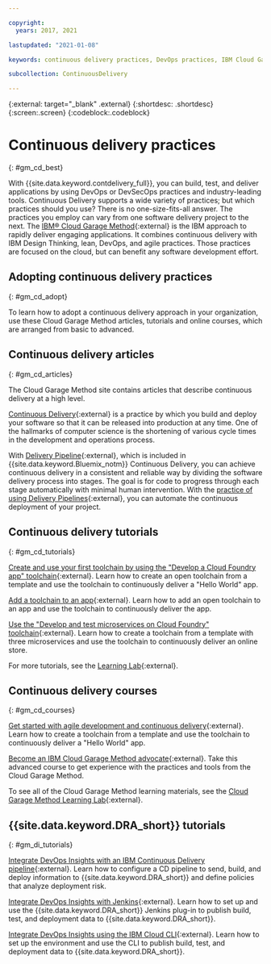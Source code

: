 ```yaml
---

copyright:
  years: 2017, 2021

lastupdated: "2021-01-08"

keywords: continuous delivery practices, DevOps practices, IBM Cloud Garage Method, learning resources, DevOps Insights

subcollection: ContinuousDelivery

---
```

<!-- Copyright info at top of file: REQUIRED
    The copyright info is YAML content that must occur at the top of the MD file, before attributes are listed.
    It must be surrounded by 3 dashes.
    The value "years" can contain just one year or a two years separated by a comma. (years: 2014, 2016)
    Indentation as per the previous template must be preserved.
-->

{:external: target="_blank" .external}
{:shortdesc: .shortdesc}
{:screen:.screen}
{:codeblock:.codeblock}

# Continuous delivery practices
{: #gm_cd_best}

With {{site.data.keyword.contdelivery_full}}, you can build, test, and deliver applications by using DevOps or DevSecOps practices and industry-leading tools. Continuous Delivery supports a wide variety of practices; but which practices should you use? There is no one-size-fits-all answer. The practices you employ can vary from one software delivery project to the next.  The [IBM&reg; Cloud Garage Method](https://www.ibm.com/cloud/garage){:external} is the IBM approach to rapidly deliver engaging applications. It combines continuous delivery with IBM Design Thinking, lean, DevOps, and agile practices. Those practices are focused on the cloud, but can benefit any software development effort.


## Adopting continuous delivery practices
{: #gm_cd_adopt}

To learn how to adopt a continuous delivery approach in your organization, use these Cloud Garage Method articles, tutorials and online courses, which are arranged from basic to advanced.

## Continuous delivery articles
{: #gm_cd_articles}

The Cloud Garage Method site contains articles that describe continuous delivery at a high level.

[Continuous Delivery](https://www.ibm.com/cloud/garage/content/deliver/practice_continuous_delivery/){:external} is a practice by which you build and deploy your software so that it can be released into production at any time. One of the hallmarks of computer science is the shortening of various cycle times in the development and operations process.

With [Delivery Pipeline](https://www.ibm.com/cloud/garage/content/deliver/tool_delivery_pipeline/){:external}, which is included in {{site.data.keyword.Bluemix_notm}} Continuous Delivery, you can achieve continuous delivery in a consistent and reliable way by dividing the software delivery process into stages. The goal is for code to progress through each stage automatically with minimal human intervention. With the [practice of using Delivery Pipelines](https://www.ibm.com/cloud/garage/content/deliver/practice_delivery_pipeline/){:external}, you can automate the continuous deployment of your project.

## Continuous delivery tutorials
{: #gm_cd_tutorials}

[Create and use your first toolchain by using the "Develop a Cloud Foundry app" toolchain](https://www.ibm.com/cloud/garage/tutorials/introduce-develop-cloud-foundry-app-toolchain){:external}. Learn how to create an open toolchain from a template and use the toolchain to continuously deliver a "Hello World" app.

[Add a toolchain to an app](https://www.ibm.com/cloud/garage/tutorials/add-a-toolchain-to-an-app?task=2){:external}. Learn how to add an open toolchain to an app and use the toolchain to continuously deliver the app.

[Use the "Develop and test microservices on Cloud Foundry" toolchain](https://www.ibm.com/cloud/garage/tutorials/use-develop-test-microservices-on-cloud-foundry-toolchain){:external}. Learn how to create a toolchain from a template with three microservices and use the toolchain to continuously deliver an online store.

For more tutorials, see the [Learning Lab](https://www.ibm.com/cloud/garage/category/courses){:external}.

## Continuous delivery courses
{: #gm_cd_courses}

[Get started with agile development and continuous delivery](https://www.ibm.com/cloud/garage/content/course/get_started_agile_cd){:external}. Learn how to create a toolchain from a template and use the toolchain to continuously deliver a "Hello World" app.

[Become an IBM Cloud Garage Method advocate](https://www.ibm.com/cloud/garage/content/course/gm_advocate){:external}. Take this advanced course to get experience with the practices and tools from the Cloud Garage Method.

To see all of the Cloud Garage Method learning materials, see the [Cloud Garage Method Learning Lab](https://www.ibm.com/cloud/garage/category/courses){:external}.

## {{site.data.keyword.DRA_short}} tutorials
{: #gm_di_tutorials}

[Integrate DevOps Insights with an IBM Continuous Delivery pipeline](https://www.ibm.com/cloud/garage/tutorials/integrate-devops-insights-with-cd-pipeline){:external}. Learn how to configure a CD pipeline to send, build, and deploy information to {{site.data.keyword.DRA_short}} and define policies that analyze deployment risk.

[Integrate DevOps Insights with Jenkins](https://www.ibm.com/cloud/garage/tutorials/use-jenkins-plugin-to-post-data-to-devops-insights){:external}. Learn how to set up and use the {{site.data.keyword.DRA_short}} Jenkins plug-in to publish build, test, and deployment data to {{site.data.keyword.DRA_short}}.

[Integrate DevOps Insights using the IBM Cloud CLI](https://www.ibm.com/cloud/garage/tutorials/use-cli-to-post-data-to-devops-insights){:external}. Learn how to set up the environment and use the CLI to publish build, test, and deployment data to {{site.data.keyword.DRA_short}}.
